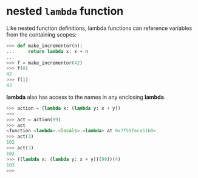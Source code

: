 # nested `lambda` function


Like nested function definitions, lambda functions can reference variables from the containing scopes:

```python
>>> def make_incrementor(n):
...     return lambda x: x + n
... 
>>> f = make_incrementor(42)
>>> f(0)
42
>>> f(1)
43
```

**lambda** also has access to the names in any enclosing **lambda**.

```py
>>> action = (lambda x: (lambda y: x + y))
>>> 
>>> act = action(99)
>>> act
<function <lambda>.<locals>.<lambda> at 0x7f59feca51b0>
>>> act(3)
102
>>> act(3)
102
>>> ((lambda x: (lambda y: x + y))(99))(4)
103
>>> 
```